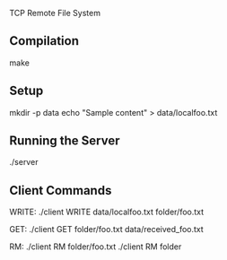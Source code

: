 TCP Remote File System

Compilation
-----------
make

Setup
-----
mkdir -p data
echo "Sample content" > data/localfoo.txt

Running the Server
------------------
./server

Client Commands
---------------
WRITE:
./client WRITE data/localfoo.txt folder/foo.txt

GET:
./client GET folder/foo.txt data/received_foo.txt

RM:
./client RM folder/foo.txt
./client RM folder
